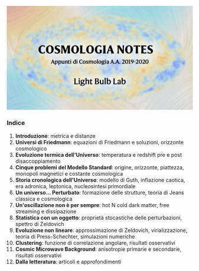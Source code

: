 ![Header](Pictures/header.jpg)

### Indice
1. **Introduzione**: metrica e distanze
2. **Universi di Friedmann**: equazioni di Friedmann e soluzioni, orizzonte cosmologico
3. **Evoluzione termica dell'Universo**: temperatura e redshift pre e post disaccoppiamento
4. **Cinque problemi del Modello Standard**: origine, orizzonte, piattezza, monopoli magnetici e costante cosmologica
5. **Storia cronologica dell'Universo**: modello di Guth, inflazione caotica, era adronica, leptonica, nucleosintesi primordiale
6. **Un universo... Perturbato**: formazione delle strutture, teoria di Jeans classica e cosmologica
7. **Un'oscillazione non è per sempre**: hot N cold dark matter, free streaming e dissipazione
8. **Statistica con un oggetto**: proprietà stocastiche delle perturbazioni, spettro di Zeldovich
9. **Evoluzione non lineare**: approssimazione di Zeldovich, virializzazione, teoria di Press-Schechter, simulazioni numeriche
10. **Clustering**: funzione di correlazione angolare, risultati osservativi
11. **Cosmic Microwave Background**: anisotropie primarie e secondarie, risultati osservativi
12. **Dalla letteratura**: articoli e approfondimenti
